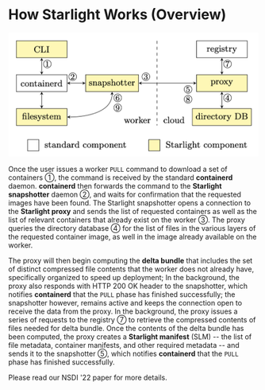 # How Starlight Works (Overview)
![starlight-workflow](docs/starlight-workflow.png)

Once the user issues a worker `PULL` command to download a set of containers ①,
the command is received by the standard **containerd** daemon.
**containerd** then forwards the command to the **Starlight snapshotter** daemon ②, 
and waits for confirmation that the requested images have been found.
The Starlight snapshotter opens a connection to the **Starlight proxy** 
and sends the list of requested containers as well as the list of relevant containers that already exist on the worker ③. 
The proxy queries the directory database ④ for the list of files in the various layers of the 
requested container image, as well in the image already available on the worker.

The proxy will then begin computing the **delta bundle** that includes the set of distinct compressed file contents that the worker does not already have, specifically organized to speed up deployment;
In the background, the proxy also responds with HTTP 200 OK header to the snapshotter, which notifies **containerd** that the `PULL` phase has finished successfully; the snapshotter however, remains active and keeps the connection open to receive the data from the proxy.
In the background, the proxy issues a series of requests to the registry ⑦ to retrieve the compressed contents of files needed for delta bundle.
Once the contents of the delta bundle has been computed, the proxy creates a **Starlight manifest** (SLM) -- the list of file metadata, container manifests, and other required metadata -- and sends it to the snapshotter ⑤,
which notifies **containerd** that the `PULL` phase has finished successfully.

Please read our NSDI '22 paper for more details.
